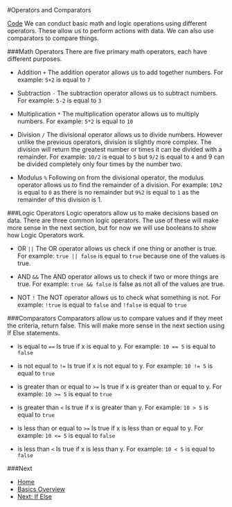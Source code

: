 #Operators and Comparators

[Code](./operators-comparators.go)
We can conduct basic math and logic operations using different operators. These allow us to perform actions with data. We can also use comparators to compare things.

###Math Operators
There are five primary math operators, each have different purposes.

* Addition `+`
	The addition operator allows us to add together numbers.
	For example: `5+2` is equal to `7`

* Subtraction `-`
	The subtraction operator allows us to subtract numbers.
	For example: `5-2` is equal to `3`

* Multiplication `*`
	The multiplication operator allows us to multiply numbers.
	For example: `5*2` is equal to `10`

* Division `/`
	The divisional operator allows us to divide numbers. However unlike the previous operators, division is slightly more complex. The division will return the greatest number or times it can be divided with a remainder.
	For example: `10/2` is equal to `5` but `9/2` is equal to `4` and 9 can be divided completely only four times by the number two.

* Modulus `%`
	Following on from the divisional operator, the modulus operator allows us to find the remainder of a division.
	For example: `10%2` is equal to `0` as there is no remainder but `9%2` is equal to `1` as the remainder of this division is 1.

###Logic Operators
Logic operators allow us to make decisions based on data. There are three common logic operators. The use of these will make more sense in the next section, but for now we will use booleans to show how Logic Operators work.

* OR `||`
	The OR operator allows us check if one thing or another is true.
	For example: `true || false` is equal to `true` because one of the values is true.

* AND `&&`
	The AND operator allows us to check if two or more things are true.
	For example: `true && false` is false as not all of the values are true.

* NOT `!`
	The NOT operator allows us to check what something is not.
	For example: `!true` is equal to `false` and `!false` is equal to `true`

###Comparators
Comparators allow us to compare values and if they meet the criteria, return false. This will make more sense in the next section using If Else statements.

* is equal to `==`
	Is true if x is equal to y.
	For example: `10 == 5` is equal to `false`

* is not equal to `!=`
	Is true if x is not equal to y.
	For example: `10 != 5` is equal to `true`

* is greater than or equal to `>=`
	Is true if x is greater than or equal to y.
	For example: `10 >= 5` is equal to `true`

* is greater than `<`
	Is true if x is greater than y.
	For example: `10 > 5` is equal to `true`

* is less than or equal to `>=`
	Is true if x is less than or equal to y.
	For example: `10 <= 5` is equal to `false`

* is less than `<`
	Is true if x is less than y.
	For example: `10 < 5` is equal to `false`


###Next

* [Home](../../README.md)
* [Basics Overview](../basics.md)
* [Next: If Else](../if-else/if-else.md)
